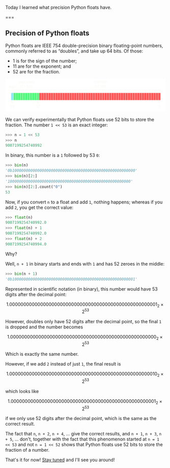 Today I learned what precision Python floats have.

===

## Precision of Python floats

Python floats are IEEE 754 double-precision binary floating-point numbers,
commonly referred to as “doubles”, and take up 64 bits.
Of those:

 - 1 is for the sign of the number;
 - 11 are for the exponent; and
 - 52 are for the fraction.

!["A diagram representing the 64 bits of doubles."](_float_diagram_light.svg "A diagram representing the 64 bits of doubles. Original by Codekaizen on Wikipedia, licensed under CC BY-SA 4.0.")

We can verify experimentally that Python floats use 52 bits to store the fraction.
The number `1 << 53` is an exact integer:

```py
>>> n = 1 << 53
>>> n
9007199254740992
```

In binary, this number is a `1` followed by 53 `0`:

```py
>>> bin(n)
'0b100000000000000000000000000000000000000000000000000000'
>>> bin(n)[2:]
'100000000000000000000000000000000000000000000000000000'
>>> bin(n)[2:].count("0")
53
```

Now, if you convert `n` to a float and add `1`, nothing happens;
whereas if you add `2`, you get the correct value:

```py
>>> float(n)
9007199254740992.0
>>> float(n) + 1
9007199254740992.0
>>> float(n) + 2
9007199254740994.0
```

Why?

Well, `n + 1` in binary starts and ends with `1` and has 52 zeroes in the middle:

```py
>>> bin(n + 1)
'0b100000000000000000000000000000000000000000000000000001'
```

Represented in scientific notation (in binary), this number would have 53 digits after the decimal point:

$$
1.00000000000000000000000000000000000000000000000000001_2 \times 2^{53}
$$

However, doubles only have 52 digits after the decimal point, so the final `1` is dropped and the number becomes

$$
1.0000000000000000000000000000000000000000000000000000_2 \times 2^{53}
$$

Which is exactly the same number.

However, if we add `2` instead of just `1`, the final result is

$$
1.00000000000000000000000000000000000000000000000000010_2 \times 2^{53}
$$

which looks like

$$
1.0000000000000000000000000000000000000000000000000001_2 \times 2^{53}
$$

if we only use 52 digits after the decimal point, which is the same as the correct result.

The fact that `n`, `n + 2`, `n + 4`, ... give the correct results,
and `n + 1`, `n + 3`, `n + 5`, ... don't,
together with the fact that this phenomenon started at `n = 1 << 53`
and not `n = 1 << 52` shows that Python floats use 52 bits to store the fraction of a number.


That's it for now! [Stay tuned][subscribe] and I'll see you around!

[subscribe]: /subscribe
